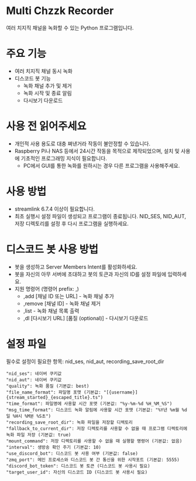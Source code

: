 # Multi Chzzk Recorder
여러 치지직 채널을 녹화할 수 있는 Python 프로그램입니다.

# 주요 기능
* 여러 치지직 채널 동시 녹화
* 디스코드 봇 기능
  - 녹화 채널 추가 및 제거
  - 녹화 시작 및 종료 알림
  - 다시보기 다운로드

# 사용 전 읽어주세요
* 개인적 사용 용도로 대충 쪄낸거라 작동이 불안정할 수 있습니다.
* Raspberry Pi나 NAS 등에서 24시간 작동을 목적으로 제작되었으며, 설치 및 사용에 기초적인 프로그래밍 지식이 필요합니다. 
  - PC에서 GUI를 통한 녹화를 원하시는 경우 다른 프로그램을 사용해주세요.

# 사용 방법
* streamlink 6.7.4 이상이 필요합니다.
* 최초 실행시 설정 파일이 생성되고 프로그램이 종료됩니다. NID_SES, NID_AUT, 저장 디렉토리를 설정 후 다시 프로그램을 실행하세요.

# 디스코드 봇 사용 방법
* 봇을 생성하고 Server Members Intent를 활성화하세요.
* 봇을 자신의 아무 서버에 초대하고 봇의 토큰과 자신의 ID를 설정 파일에 입력하세요.
* 지원 명령어 (명령어 prefix: ,)
  - ,add [채널 ID 또는 URL] - 녹화 채널 추가
  - ,remove [채널 ID] - 녹화 채널 제거
  - ,list - 녹화 채널 목록 출력
  - ,dl [다시보기 URL] [품질 (optional)] - 다시보기 다운로드 

# 설정 파일
필수로 설정이 필요한 항목: nid_ses, nid_aut, recording_save_root_dir
```
"nid_ses": 네이버 쿠키값
"nid_aut": 네이버 쿠키값
"quality": 녹화 품질 (기본값: best)
"file_name_format": 파일명 포맷 (기본값: "[{username}]{stream_started}_{escaped_title}.ts")
"time_format": 파일명에 사용할 시간 포맷 (기본값: "%y-%m-%d %H_%M_%S")
"msg_time_format": 디스코드 녹화 알림에 사용할 시간 포맷 (기본값: "%Y년 %m월 %d일 %H시 %M분 %S초")
"recording_save_root_dir": 녹화 파일을 저장할 디렉토리
"fallback_to_current_dir": 저장 디렉토리를 사용할 수 없을 때 프로그램 디렉토리에 녹화 파일 저장 (기본값: true)
"mount_command": 저장 디렉토리를 사용할 수 없을 때 실행할 명령어 (기본값: 없음)
"interval": 생방송 확인 주기 (기본값: 10)
"use_discord_bot": 디스코드 봇 사용 여부 (기본값: false)
"zmq_port": 메인 프로세스와 디스코드 봇 간 통신을 위한 시작포트 (기본값: 5555)
"discord_bot_token": 디스코드 봇 토큰 (디스코드 봇 사용시 필요)
"target_user_id": 자신의 디스코드 ID (디스코드 봇 사용시 필요)
```
